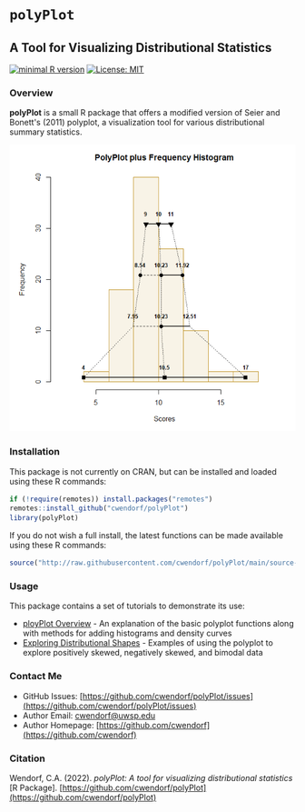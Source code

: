 
# `polyPlot` 

## A Tool for Visualizing Distributional Statistics

[![minimal R version](https://img.shields.io/badge/R%3E%3D-3.6.2-6666ff.svg)](https://cran.r-project.org/)
[![License: MIT](https://img.shields.io/badge/License-MIT-blue.svg)](https://opensource.org/licenses/MIT)

### Overview

**polyPlot** is a small R package that offers a modified version of Seier and Bonett's (2011) polyplot, a visualization tool for various distributional summary statistics.

<a href="https://github.com/cwendorf/polyPlot">
<p align="center"><kbd><img src="docs/figures/CoverImage.png"></kbd></p>
</a>

### Installation

This package is not currently on CRAN, but can be installed and loaded using these R commands:

``` r
if (!require(remotes)) install.packages("remotes")
remotes::install_github("cwendorf/polyPlot")
library(polyPlot)
```

If you do not wish a full install, the latest functions can be made available using these R commands:

```r
source("http://raw.githubusercontent.com/cwendorf/polyPlot/main/source-polyPlot.R")
```

### Usage

This package contains a set of tutorials to demonstrate its use:

- [ployPlot Overview](./docs/polyPlotOverview.md) - An explanation of the basic polyplot functions along with methods for adding histograms and density curves
- [Exploring Distributional Shapes](./docs/ExploringDistributionalShapes.md) - Examples of using the polyplot to explore positively skewed, negatively skewed, and bimodal data

### Contact Me

- GitHub Issues: [https://github.com/cwendorf/polyPlot/issues](https://github.com/cwendorf/polyPlot/issues) 
- Author Email: [cwendorf@uwsp.edu](mailto:cwendorf@uwsp.edu)
- Author Homepage: [https://github.com/cwendorf](https://github.com/cwendorf)

### Citation

Wendorf, C.A. (2022). *polyPlot: A tool for visualizing distributional statistics* [R Package]. [https://github.com/cwendorf/polyPlot](https://github.com/cwendorf/polyPlot)
